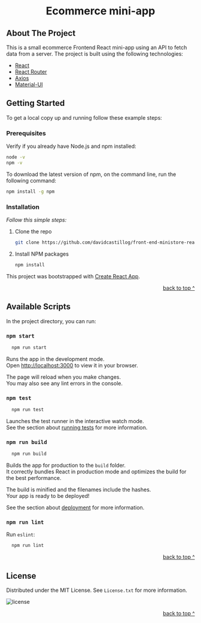 <div id="top"></div>

<div align="center">
  </a>
  <h1 align="center">Ecommerce mini-app</h1>
</div>

<!-- ABOUT THE PROJECT -->
## About The Project

This is a small ecommerce Frontend React mini-app using an API to fetch data from a server. The project is built using the following technologies:

   * [React](https://reactjs.org/)
   * [React Router](https://reacttraining.com/react-router/web/guides/quick-start)
   * [Axios](https://github.com/axios/axios)
   * [Material-UI](https://mui.com/)

<!-- GETTING STARTED -->
## Getting Started

To get a local copy up and running follow these example steps:

### Prerequisites

Verify if you already have Node.js and npm installed:

```sh
node -v
npm -v
```

To download the latest version of npm, on the command line, run the following command:

```sh
npm install -g npm
```

### Installation

_Follow this simple steps:_

1. Clone the repo
   ```sh
   git clone https://github.com/davidcastillog/front-end-ministore-react.git
   ```
2. Install NPM packages
   ```sh
   npm install
   ```

This project was bootstrapped with [Create React App](https://github.com/facebook/create-react-app).

<p align="right"><a href="#top">back to top ^</a></p>

<!-- SCRIPTS -->
## Available Scripts

In the project directory, you can run:

### `npm start`

````sh
  npm run start
````

Runs the app in the development mode.\
Open [http://localhost:3000](http://localhost:3000) to view it in your browser.

The page will reload when you make changes.\
You may also see any lint errors in the console.

### `npm test`

````sh
  npm run test
````

Launches the test runner in the interactive watch mode.\
See the section about [running tests](https://facebook.github.io/create-react-app/docs/running-tests) for more information.

### `npm run build`

````sh
  npm run build
````

Builds the app for production to the `build` folder.\
It correctly bundles React in production mode and optimizes the build for the best performance.

The build is minified and the filenames include the hashes.\
Your app is ready to be deployed!

See the section about [deployment](https://facebook.github.io/create-react-app/docs/deployment) for more information.
### `npm run lint`

Run `eslint`:

````sh
  npm run lint
````
<p align="right"><a href="#top">back to top ^</a></p>

<!-- LICENSE -->
## License

Distributed under the MIT License. See `License.txt` for more information.

![license][license-shield]

<p align="right"><a href="#top">back to top ^</a></p>

<!-- MARKDOWN LINKS & IMAGES -->
[license-shield]:https://img.shields.io/github/license/davidcastillog/front-end-ministore-react
